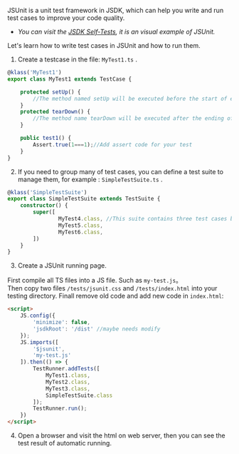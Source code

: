 JSUnit is a unit test framework in JSDK, which can help you write and run test cases to improve your code quality.
* *You can visit the [JSDK Self-Tests](http://fengboyue.github.io/jsdk/tests/), it is an visual example of JSUnit.*

Let's learn how to write test cases in JSUnit and how to run them.<br>
1. Create a testcase in the file: <code>MyTest1.ts</code> .

```typescript
@klass('MyTest1')
export class MyTest1 extends TestCase {

    protected setUp() {
        //The method named setUp will be executed before the start of each test method
    }
    protected tearDown() {
        //The method name tearDown will be executed after the ending of each test method
    }

    public test1() {
        Assert.true(1===1);//Add assert code for your test
    }
}
```

2. If you need to group many of test cases, you can define a test suite to manage them, for example : <code>SimpleTestSuite.ts</code> .

```typescript
@klass('SimpleTestSuite')
export class SimpleTestSuite extends TestSuite {
    constructor() {
        super([
                MyTest4.class, //This suite contains three test cases by default
                MyTest5.class,
                MyTest6.class,
        ])
    }
}
```

3. Create a JSUnit running page.

First compile all TS files into a JS file. Such as <code>my-test.js</code>。<br>
Then copy two files <code>/tests/jsunit.css</code> and <code>/tests/index.html</code> into your testing directory.
Finall remove old code and add new code in <code>index.html</code>: 
```html
<script>
    JS.config({
        'minimize': false,  
        'jsdkRoot': '/dist' //maybe needs modify
    });
    JS.imports([
        '$jsunit',
        'my-test.js' 
    ]).then(() => {
        TestRunner.addTests([
            MyTest1.class,
            MyTest2.class,
            MyTest3.class,
            SimpleTestSuite.class
        ]);
        TestRunner.run();
    })
</script>
```

4. Open a browser and visit the html on web server, then you can see the test result of automatic running.